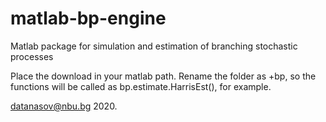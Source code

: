 # matlab-bp-engine
Matlab package for simulation and estimation of branching stochastic processes

Place the download in your matlab path. Rename the folder as +bp,  so 
the functions will be called as bp.estimate.HarrisEst(), for example.

datanasov@nbu.bg 2020.

